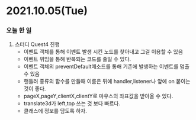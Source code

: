 # 2021.10.05(Tue)
### 오늘 한 일
1. 스터디 Quest4 진행
    * 이벤트 객체를 통해 이벤트 발생 시킨 노드를 찾아내고 그걸 이용할 수 있음
    * 이벤트 위임을 통해 반복되는 코드를 줄일 수 있다.
    * 이벤트 객체의 preventDefault메소드를 통해 기존에 발생하는 이벤트를 멈출 수 있음
    * 핸들러 종류의 함수를 만들때 이름은 뒤에 handler,listener나 앞에 on 붙이는 것이 좋다.
    * pageX,pageY,clientX,clientY로 마우스의 좌표값을 받아올 수 있다.
    * translate3d가 left,top 쓰는 것 보다 빠르다.
    * 클래스에 정보를 담도록 하자.
